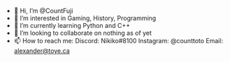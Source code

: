 - 👋 Hi, I’m @CountFuji
- 👀 I’m interested in Gaming, History, Programming 
- 🌱 I’m currently learning Python and C++
- 💞️ I’m looking to collaborate on nothing as of yet
- 📫 How to reach me:
Discord: Nikiko#8100
Instagram: @counttoto
Email: alexander@toye.ca

<!---
CountFuji/CountFuji is a ✨ special ✨ repository because its `README.md` (this file) appears on your GitHub profile.
You can click the Preview link to take a look at your changes.
--->
